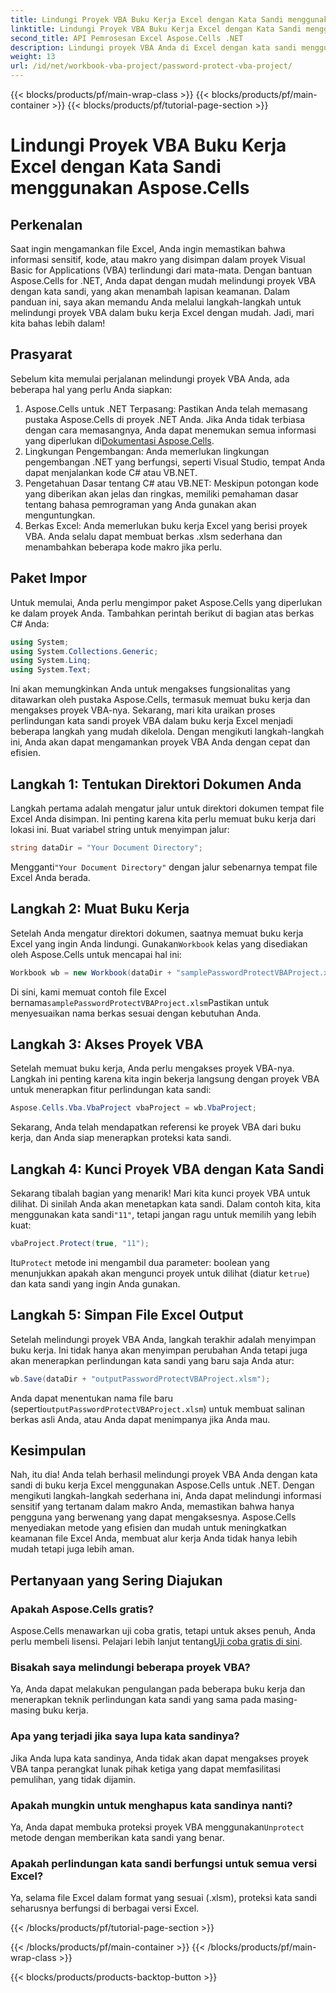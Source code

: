 ```yaml
---
title: Lindungi Proyek VBA Buku Kerja Excel dengan Kata Sandi menggunakan Aspose.Cells
linktitle: Lindungi Proyek VBA Buku Kerja Excel dengan Kata Sandi menggunakan Aspose.Cells
second_title: API Pemrosesan Excel Aspose.Cells .NET
description: Lindungi proyek VBA Anda di Excel dengan kata sandi menggunakan Aspose.Cells for .NET. Ikuti panduan langkah demi langkah ini untuk keamanan yang lebih baik.
weight: 13
url: /id/net/workbook-vba-project/password-protect-vba-project/
---
```


{{< blocks/products/pf/main-wrap-class >}}
{{< blocks/products/pf/main-container >}}
{{< blocks/products/pf/tutorial-page-section >}}

# Lindungi Proyek VBA Buku Kerja Excel dengan Kata Sandi menggunakan Aspose.Cells

## Perkenalan
Saat ingin mengamankan file Excel, Anda ingin memastikan bahwa informasi sensitif, kode, atau makro yang disimpan dalam proyek Visual Basic for Applications (VBA) terlindungi dari mata-mata. Dengan bantuan Aspose.Cells for .NET, Anda dapat dengan mudah melindungi proyek VBA dengan kata sandi, yang akan menambah lapisan keamanan. Dalam panduan ini, saya akan memandu Anda melalui langkah-langkah untuk melindungi proyek VBA dalam buku kerja Excel dengan mudah. Jadi, mari kita bahas lebih dalam!
## Prasyarat
Sebelum kita memulai perjalanan melindungi proyek VBA Anda, ada beberapa hal yang perlu Anda siapkan:
1.  Aspose.Cells untuk .NET Terpasang: Pastikan Anda telah memasang pustaka Aspose.Cells di proyek .NET Anda. Jika Anda tidak terbiasa dengan cara memasangnya, Anda dapat menemukan semua informasi yang diperlukan di[Dokumentasi Aspose.Cells](https://reference.aspose.com/cells/net/).
2. Lingkungan Pengembangan: Anda memerlukan lingkungan pengembangan .NET yang berfungsi, seperti Visual Studio, tempat Anda dapat menjalankan kode C# atau VB.NET.
3. Pengetahuan Dasar tentang C# atau VB.NET: Meskipun potongan kode yang diberikan akan jelas dan ringkas, memiliki pemahaman dasar tentang bahasa pemrograman yang Anda gunakan akan menguntungkan.
4. Berkas Excel: Anda memerlukan buku kerja Excel yang berisi proyek VBA. Anda selalu dapat membuat berkas .xlsm sederhana dan menambahkan beberapa kode makro jika perlu.
## Paket Impor
Untuk memulai, Anda perlu mengimpor paket Aspose.Cells yang diperlukan ke dalam proyek Anda. Tambahkan perintah berikut di bagian atas berkas C# Anda:
```csharp
using System;
using System.Collections.Generic;
using System.Linq;
using System.Text;
```
Ini akan memungkinkan Anda untuk mengakses fungsionalitas yang ditawarkan oleh pustaka Aspose.Cells, termasuk memuat buku kerja dan mengakses proyek VBA-nya.
Sekarang, mari kita uraikan proses perlindungan kata sandi proyek VBA dalam buku kerja Excel menjadi beberapa langkah yang mudah dikelola. Dengan mengikuti langkah-langkah ini, Anda akan dapat mengamankan proyek VBA Anda dengan cepat dan efisien.
## Langkah 1: Tentukan Direktori Dokumen Anda
Langkah pertama adalah mengatur jalur untuk direktori dokumen tempat file Excel Anda disimpan. Ini penting karena kita perlu memuat buku kerja dari lokasi ini. Buat variabel string untuk menyimpan jalur:
```csharp
string dataDir = "Your Document Directory";
```
 Mengganti`"Your Document Directory"` dengan jalur sebenarnya tempat file Excel Anda berada.
## Langkah 2: Muat Buku Kerja
 Setelah Anda mengatur direktori dokumen, saatnya memuat buku kerja Excel yang ingin Anda lindungi. Gunakan`Workbook` kelas yang disediakan oleh Aspose.Cells untuk mencapai hal ini:
```csharp
Workbook wb = new Workbook(dataDir + "samplePasswordProtectVBAProject.xlsm");
```
 Di sini, kami memuat contoh file Excel bernama`samplePasswordProtectVBAProject.xlsm`Pastikan untuk menyesuaikan nama berkas sesuai dengan kebutuhan Anda.
## Langkah 3: Akses Proyek VBA
Setelah memuat buku kerja, Anda perlu mengakses proyek VBA-nya. Langkah ini penting karena kita ingin bekerja langsung dengan proyek VBA untuk menerapkan fitur perlindungan kata sandi:
```csharp
Aspose.Cells.Vba.VbaProject vbaProject = wb.VbaProject;
```
Sekarang, Anda telah mendapatkan referensi ke proyek VBA dari buku kerja, dan Anda siap menerapkan proteksi kata sandi.
## Langkah 4: Kunci Proyek VBA dengan Kata Sandi
Sekarang tibalah bagian yang menarik! Mari kita kunci proyek VBA untuk dilihat. Di sinilah Anda akan menetapkan kata sandi. Dalam contoh kita, kita menggunakan kata sandi`"11"`, tetapi jangan ragu untuk memilih yang lebih kuat:
```csharp
vbaProject.Protect(true, "11");
```
 Itu`Protect` metode ini mengambil dua parameter: boolean yang menunjukkan apakah akan mengunci proyek untuk dilihat (diatur ke`true`) dan kata sandi yang ingin Anda gunakan.
## Langkah 5: Simpan File Excel Output
Setelah melindungi proyek VBA Anda, langkah terakhir adalah menyimpan buku kerja. Ini tidak hanya akan menyimpan perubahan Anda tetapi juga akan menerapkan perlindungan kata sandi yang baru saja Anda atur:
```csharp
wb.Save(dataDir + "outputPasswordProtectVBAProject.xlsm");
```
 Anda dapat menentukan nama file baru (seperti`outputPasswordProtectVBAProject.xlsm`) untuk membuat salinan berkas asli Anda, atau Anda dapat menimpanya jika Anda mau.
## Kesimpulan
Nah, itu dia! Anda telah berhasil melindungi proyek VBA Anda dengan kata sandi di buku kerja Excel menggunakan Aspose.Cells untuk .NET. Dengan mengikuti langkah-langkah sederhana ini, Anda dapat melindungi informasi sensitif yang tertanam dalam makro Anda, memastikan bahwa hanya pengguna yang berwenang yang dapat mengaksesnya. Aspose.Cells menyediakan metode yang efisien dan mudah untuk meningkatkan keamanan file Excel Anda, membuat alur kerja Anda tidak hanya lebih mudah tetapi juga lebih aman.
## Pertanyaan yang Sering Diajukan
### Apakah Aspose.Cells gratis?
 Aspose.Cells menawarkan uji coba gratis, tetapi untuk akses penuh, Anda perlu membeli lisensi. Pelajari lebih lanjut tentang[Uji coba gratis di sini](https://releases.aspose.com/).
### Bisakah saya melindungi beberapa proyek VBA?
Ya, Anda dapat melakukan pengulangan pada beberapa buku kerja dan menerapkan teknik perlindungan kata sandi yang sama pada masing-masing buku kerja.
### Apa yang terjadi jika saya lupa kata sandinya?
Jika Anda lupa kata sandinya, Anda tidak akan dapat mengakses proyek VBA tanpa perangkat lunak pihak ketiga yang dapat memfasilitasi pemulihan, yang tidak dijamin.
### Apakah mungkin untuk menghapus kata sandinya nanti?
Ya, Anda dapat membuka proteksi proyek VBA menggunakan`Unprotect` metode dengan memberikan kata sandi yang benar.
### Apakah perlindungan kata sandi berfungsi untuk semua versi Excel?
Ya, selama file Excel dalam format yang sesuai (.xlsm), proteksi kata sandi seharusnya berfungsi di berbagai versi Excel.

{{< /blocks/products/pf/tutorial-page-section >}}

{{< /blocks/products/pf/main-container >}}
{{< /blocks/products/pf/main-wrap-class >}}

{{< blocks/products/products-backtop-button >}}
